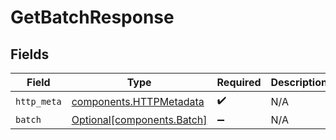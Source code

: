 # GetBatchResponse


## Fields

| Field                                                              | Type                                                               | Required                                                           | Description                                                        |
| ------------------------------------------------------------------ | ------------------------------------------------------------------ | ------------------------------------------------------------------ | ------------------------------------------------------------------ |
| `http_meta`                                                        | [components.HTTPMetadata](../../models/components/httpmetadata.md) | :heavy_check_mark:                                                 | N/A                                                                |
| `batch`                                                            | [Optional[components.Batch]](../../models/components/batch.md)     | :heavy_minus_sign:                                                 | N/A                                                                |